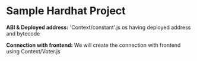 # Sample Hardhat Project

**ABI & Deployed address:** 'Context/constant'.js os having deployed address and bytecode

**Connection with frontend:** We will create the connection with frontend using Context/Voter.js